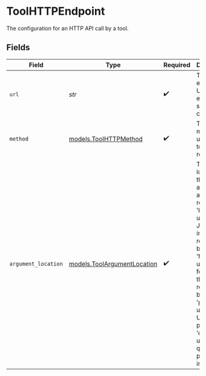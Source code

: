 # ToolHTTPEndpoint

The configuration for an HTTP API call by a tool.


## Fields

| Field                                                                                                                                                                                                                                                       | Type                                                                                                                                                                                                                                                        | Required                                                                                                                                                                                                                                                    | Description                                                                                                                                                                                                                                                 | Example                                                                                                                                                                                                                                                     |
| ----------------------------------------------------------------------------------------------------------------------------------------------------------------------------------------------------------------------------------------------------------- | ----------------------------------------------------------------------------------------------------------------------------------------------------------------------------------------------------------------------------------------------------------- | ----------------------------------------------------------------------------------------------------------------------------------------------------------------------------------------------------------------------------------------------------------- | ----------------------------------------------------------------------------------------------------------------------------------------------------------------------------------------------------------------------------------------------------------- | ----------------------------------------------------------------------------------------------------------------------------------------------------------------------------------------------------------------------------------------------------------- |
| `url`                                                                                                                                                                                                                                                       | *str*                                                                                                                                                                                                                                                       | :heavy_check_mark:                                                                                                                                                                                                                                          | The endpoint URL of the external service to call.                                                                                                                                                                                                           | https://api.example.com                                                                                                                                                                                                                                     |
| `method`                                                                                                                                                                                                                                                    | [models.ToolHTTPMethod](../models/toolhttpmethod.md)                                                                                                                                                                                                        | :heavy_check_mark:                                                                                                                                                                                                                                          | The HTTP method to use for a tool HTTP request.                                                                                                                                                                                                             |                                                                                                                                                                                                                                                             |
| `argument_location`                                                                                                                                                                                                                                         | [models.ToolArgumentLocation](../models/toolargumentlocation.md)                                                                                                                                                                                            | :heavy_check_mark:                                                                                                                                                                                                                                          | The location of the argument in a tool HTTP request.<br/>'body' is used for JSON data in the POST request body.<br/>'form' is used for form data in the POST request body.<br/>'path' is used for URL path parameters.<br/>'query' is used for query parameters in the URL. |                                                                                                                                                                                                                                                             |